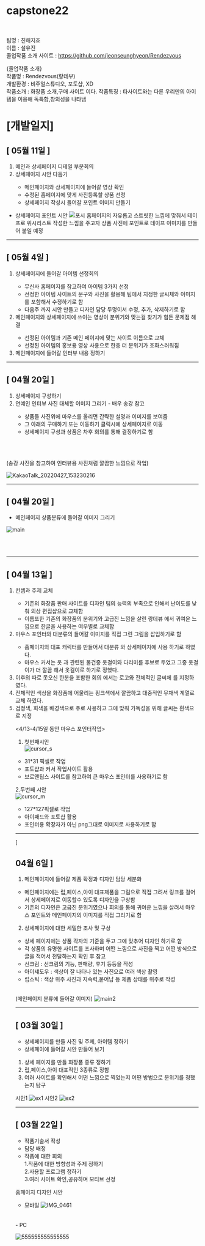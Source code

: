 # capstone22
<br>

팀명 : 친해지죠  
이름 : 설유진  
졸업작품 소개 사이트 : https://github.com/jeonseunghyeon/Rendezvous

{졸업작품 소개}  
작품명 : Rendezvous(랑데부)  
개발환경 : 비주얼스튜디오, 포토샵, XD  
작품소개 : 화장품 소개,구매 사이트 이다.
작품특징 : 타사이트와는 다른 우리만의 아이템을 이용해 독특함,창의성을 나타냄

# [개발일지]

<h2>[ 05월 11일 ]</h2>
<ol>
<li>메인과 상세페이지 디테일 부분회의</li>
<li>상세페이지 시안 다듬기</li>
<ul>
<li>메인페이지와 상세페이지에 들어갈 영상 확인</li>
<li>수정된 홈페이지에 맞게 사진등록할 상품 선정</li>
<li>상세페이지 작성시 들어갈 포인트 이미지 만들기</li>
</ul></ol>

- 상세페이지 포인트 시안
![포시](https://user-images.githubusercontent.com/100750103/167994661-b892a948-0f79-4e2e-85c0-aac546280a0b.png)
홈페이지의 자유롭고 스트릿한 느낌에 맞춰서 테이프로 위시리스트 작성한 느낌을 주고자 상품 사진에 포인트로 테이프 이미지를 만들어 붙일 예정

---

<h2>[ 05월 4일 ]</h2>

<ol>
<li>상세페이지에 들어갈 아이템 선정회의</li>
<ul><li>무신사 홈페이지를 참고하여 아이템 3가지 선정</li>
<li>선정한 아이템 사이트의 문구와 사진을 활용해 팀에서 지정한 글씨체와 이미지를 포함해서 수정하기로 함</li>
<li>다음주 까지 시안 만들고 디자인 담당 두명이서 수정, 추가, 삭제하기로 함</li>
</ul>
<li>메인페이지와 상세페이지에 쓰이는 영상이 분위기와 맞는걸 찾기가 힘든 문제점 해결</li>
<ul><li>선정된 아이템과 기존 메인 페이지에 맞는 사이트 이름으로 교체</li>
<li>선정된 아이템의 홍보용 영상 사용으로 한층 더 분위기가 조화스러워짐</li></ul>
<li>메인페이지에 들어갈 인터뷰 내용 정하기</li>
</ol>


---
<h2>[ 04월 20일 ]</h2>

<ol>
<li> 상세페이지 구성하기</li>
<li>연예인 인터뷰 사진 대체할 이미지 그리기 - 배우 송강 참고</li>

- 상품들 사진위에 마우스를 올리면 간략한 설명과 이미지를 보여줌
- 그 아래의 구매하기 또는 이동하기 클릭시에 상세페이지로 이동
- 상세페이지 구성과 상품은 차후 회의를 통해 결정하기로 함
</ol>
<br>
<br>

(송강 사진을 참고하여 인터뷰용 사진처럼 깔끔한 느낌으로 작업)

![KakaoTalk_20220427_153230216](https://user-images.githubusercontent.com/100750103/165679029-a1619d7b-8e2b-47bd-adf2-e540652135a9.png)

---

<h2>[ 04월 20일 ]</h2>

- 메인페이지 상품분류에 들어갈 이미지 그리기

![main](https://user-images.githubusercontent.com/100750103/165677591-0b78689a-23d3-44e0-abcc-e530f95dbdc0.png)

<br>
<br>

---

<h2>[ 04월 13일 ]</h2>

<ol>
<li>컨셉과 주제 교체</li>
<ul>
 <li>기존의 화장품 판매 사이트를 디자인 팀의 능력의 부족으로 인해서 난이도를 낮춰 의상 편집샵으로 교체함</li>
 <li>이름또한 기존의 화장품의 분위기와 고급진 느낌을 살린 랑데뷰 에서 귀여운 느낌으로 한글을 사용하는 여우별로 교체함 </li> </ul>

 <li>마우스 포인터와 대분류의 들어갈 이미지를 직접 그린 그림을 삽입하기로 함</li><ul>
 <li>홈페이지의 대표 캐릭터를 만들어서 대분류 와 상세페이지에 사용 하기로 하였다.</li>
 <li>마우스 커서는 옷 과 관련된 물건중 옷걸이와 다리미를 후보로 두었고 그중 옷걸이가 더 깔끔 해서 옷걸이로 하기로 정했다.</li></ul>
 <li>이후의 따로 못오신 한분을 포함한 회의 에서는 로고와 전체적인 글씨체 를 지정하였다.</li>
 <li>전체적인 색상을 화장품에 어울리는 핑크색에서 깔끔하고 대중적인 무채색 계열로 교체 하였다.</li>
 <li>검정색, 회색을 배경색으로 주로 사용하고 그에 맞춰 가독성을 위해 글씨는 흰색으로 지정 </li></ul> 

  <4/13-4/15일 동안 마우스 포인터작업>  
  1. 첫번째시안  
  ![cursor_s](https://user-images.githubusercontent.com/100750103/163660837-867ba8f0-a053-419f-b72e-d65328f8b501.png)  
  - 31*31 픽셀로 작업
  - 포토샵과 커서 작업사이트 활용
  - 브로앤팁스 사이트를 참고하여 큰 마우스 포인터를 사용하기로 함  

  2.두번째 시안  
  ![cursor_m](https://user-images.githubusercontent.com/100750103/163660922-0fd8ac14-a4dd-4c80-bafc-d6f637a2c47a.png)  
  - 127*127픽셀로 작업
  - 아이패드와 포토샵 활용
  - 포인터용 확장자가 아닌 png그대로 이미지로 사용하기로 함 



---
[<h2> 04월 6일 ]</h2>

1. 메인페이지에 들어갈 제품 확정과 디자인 담당 세분화
- 메인페이지에는 립,페이스,아이 대표제품을 그림으로 직접 그려서 링크를 걸어서 상세페이지로 이동할수 있도록 디자인을 구상함
- 기존의 디자인은 고급진 분위기였으나 회의를 통해 귀여운 느낌을 살려서 마우스 포인트와 메인페이지의 이미지를 직접 그리기로 함

2. 상세페이지에 대한 세밀한 조사 및 구상
 - 상세 페이지에는 상품 각자의 기준을 두고 그에 맞추어 디자인 하기로 함
 - 각 상품의 유명한 사이트를 조사하며 어떤 느낌으로 사진을 찍고 어떤 방식으로 글을 적어서 전달하는지 확인 후 참고
 - 선크림 : 선크림의 기능, 판매량, 후기 등등을 작성  
 - 아이섀도우 : 색상이 잘 나타나 있는 사진으로 여러 색상 촬영
 - 립스틱 : 색상 위주 사진과 지속력,묻어남 등 제품 상태를 위주로 작성

<br />

 (메인페이지 분류에 들어갈 이미지)
 ![main2](https://user-images.githubusercontent.com/100750103/165677723-a3cb6ed6-44ad-41b8-863a-d45ebbcdd919.png)

---

<h2>[ 03월 30일 ]</h2>

- 상세페이지를 만들 사진 및 주제, 아이템 정하기
- 상세페이에 들어갈 시안 만들어 보기
 1. 상세 페이지를 만들 화장품 종류 정하기
 2. 립,페이스,아이 대표적인 3종류로 정함
 3. 여러 사이트를 확인해서 어떤 느낌으로 찍었는지 어떤 방법으로 분위기를 정했는지 탐구  


시안1
![ex1](https://user-images.githubusercontent.com/100750103/161366513-ec648e2e-abc9-4a52-92af-147e23dd8a88.jpg)
시안2
![ex2](https://user-images.githubusercontent.com/100750103/161366527-d66d35d7-6630-42c7-b53a-777f77a58655.jpg)

---
  
<h2>[ 03월 22일 ]</h2>

- 작품기술서 작성  
- 담당 배정  
- 작품에 대한 회의  
 1.작품에 대한 방향성과 주제 정하기  
 2.사용할 프로그램 정하기  
 3.여러 사이트 확인,공유하며 모티브 선정

홈페이지 디자인 시안
- 모바일
 ![IMG_0461](https://user-images.githubusercontent.com/100750103/165678630-81fa39c0-3897-4398-adc2-dcf8c6de8283.JPG)
 <br>
 <br>
- PC

 ![555555555555555](https://user-images.githubusercontent.com/100750103/165678843-b25828cc-5e56-42de-8808-294c8f0483d5.jpg)



 